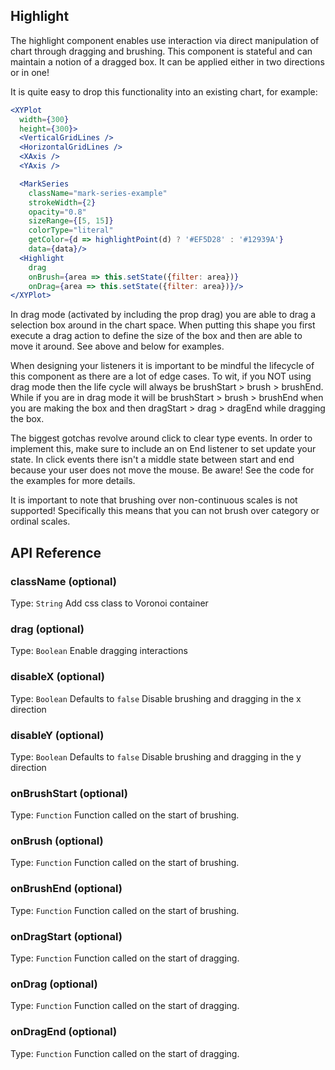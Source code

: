 ## Highlight

The highlight component enables use interaction via direct manipulation of chart through dragging and brushing. This component is stateful and can maintain a notion of a dragged box. It can be applied either in two directions or in one!

<!-- INJECT:"ZoomableChartExampleWithLink" -->

It is quite easy to drop this functionality into an existing chart, for example:

```jsx
<XYPlot
  width={300}
  height={300}>
  <VerticalGridLines />
  <HorizontalGridLines />
  <XAxis />
  <YAxis />

  <MarkSeries
    className="mark-series-example"
    strokeWidth={2}
    opacity="0.8"
    sizeRange={[5, 15]}
    colorType="literal"
    getColor={d => highlightPoint(d) ? '#EF5D28' : '#12939A'}
    data={data}/>
  <Highlight
    drag
    onBrush={area => this.setState({filter: area})}
    onDrag={area => this.setState({filter: area})}/>
</XYPlot>
```


<!-- INJECT:"DragableChartExampleWithLink" -->

In drag mode (activated by including the prop drag) you are able to drag a selection box around in the chart space. When putting this shape you first execute a drag action to define the size of the box and then are able to move it around. See above and below for examples.

<!-- INJECT:"BidirectionDragChartWithLink" -->

When designing your listeners it is important to be mindful the lifecycle of this component as there are a lot of edge cases. To wit, if you NOT using drag mode then the life cycle will always be brushStart > brush > brushEnd. While if you are in drag mode it will be brushStart > brush > brushEnd when you are making the box and then dragStart > drag > dragEnd while dragging the box.

The biggest gotchas revolve around click to clear type events. In order to implement this, make sure to include an on End listener to set update your state. In click events there isn't a middle state between start and end because your user does not move the mouse. Be aware! See the code for the examples for more details.

It is important to note that brushing over non-continuous scales is not supported! Specifically this means that you can not brush over category or ordinal scales.



## API Reference

<!-- INJECT:"SelectionPlotExampleWithLink" -->


### className (optional)
Type: `String`
Add css class to Voronoi container

### drag (optional)
Type: `Boolean`
Enable dragging interactions

### disableX (optional)
Type: `Boolean`
Defaults to `false`
Disable brushing and dragging in the x direction

### disableY (optional)
Type: `Boolean`
Defaults to `false`
Disable brushing and dragging in the y direction

### onBrushStart (optional)
Type: `Function`
Function called on the start of brushing.

### onBrush (optional)
Type: `Function`
Function called on the start of brushing.

### onBrushEnd (optional)
Type: `Function`
Function called on the start of brushing.

### onDragStart (optional)
Type: `Function`
Function called on the start of dragging.

### onDrag (optional)
Type: `Function`
Function called on the start of dragging.

### onDragEnd (optional)
Type: `Function`
Function called on the start of dragging.
